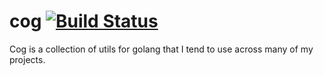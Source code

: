 # cog [![Build Status](https://github.com/thatguystone/cog/actions/workflows/test.yml/badge.svg?branch=master)](https://github.com/thatguystone/cog/actions/workflows/test.yml)

Cog is a collection of utils for golang that I tend to use across many of my projects.
